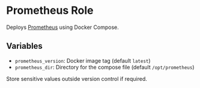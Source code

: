 # Prometheus Role

Deploys [Prometheus](https://prometheus.io/) using Docker Compose.

## Variables

- `prometheus_version`: Docker image tag (default `latest`)
- `prometheus_dir`: Directory for the compose file (default `/opt/prometheus`)

Store sensitive values outside version control if required.
